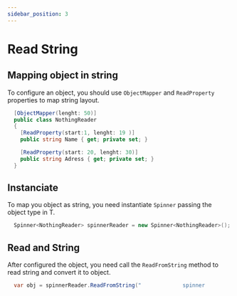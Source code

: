 ```yaml
---
sidebar_position: 3
---
```


# Read String

## Mapping object in string

To configure an object, you should use ` ObjectMapper ` and ` ReadProperty ` properties to map string layout.

```csharp
  [ObjectMapper(lenght: 50)]
  public class NothingReader
  {
    [ReadProperty(start:1, lenght: 19 )]        
    public string Name { get; private set; }

    [ReadProperty(start: 20, lenght: 30)]        
    public string Adress { get; private set; }
  }
```

## Instanciate

To map you object as string, you need instantiate ``` Spinner ``` passing the object type in T.

```csharp
  Spinner<NothingReader> spinnerReader = new Spinner<NothingReader>();
```

## Read and String

After configured the object, you need call the ` ReadFromString ` method to read string and convert it to object.

```csharp
  var obj = spinnerReader.ReadFromString("             spinner            www.spinner.com.br");
```
